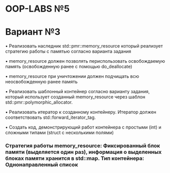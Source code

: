 # OOP-LABS №5

# Вариант №3
• Реализовать наследник std::pmr::memory_resource который реализует стратегию работы с памятью согласно варианта задания

• memory_resource должен позволять периспользовать освобождаемую память (освобожденную ранее с помощью do_deallocate)

• memory_resource при уничтожении должен подчищать всю неосвобожденную ранее память

• Реализовать шаблонный контейнер согласно варианту задания, который использует созданный memory_resource через шаблон std::pmr::polymorphic_allocator.

• Реализовать итератор к созданному контейнеру. Итератор должен соответствовать std::forward_iterator_tag.

• Создать код, демонстрирующий работ контейнера с простыми (int) и сложными типами (struct с несколькими полями)

### Стратегия работы memory_resource: Фиксированный блок памяти (выделяется один раз), информация о выделенных блоках памяти хранится в std::map. Тип контейнера: Однонаправленный список
